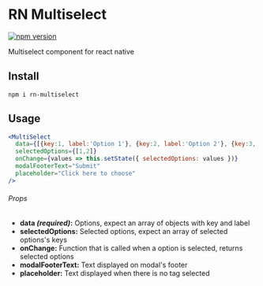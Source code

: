 # RN Multiselect

[![npm version](https://badge.fury.io/js/rn-multiselect.svg)](https://badge.fury.io/js/rn-multiselect)

Multiselect component for react native

## Install

```
npm i rn-multiselect
```

## Usage

```jsx
<MultiSelect
  data={[{key:1, label:'Option 1'}, {key:2, label:'Option 2'}, {key:3, label:'Option 3' } ]}
  selectedOptions={[1,2]}
  onChange={values => this.setState({ selectedOptions: values })}
  modalFooterText="Submit"
  placeholder="Click here to choose"
/>
```
###### Props

* **data _(required)_:** Options, expect an array of objects with key and label
* **selectedOptions:** Selected options, expect an array of selected options's keys
* **onChange:** Function that is called when a option is selected, returns selected options
* **modalFooterText:** Text displayed on modal's footer
* **placeholder:** Text displayed when there is no tag selected
